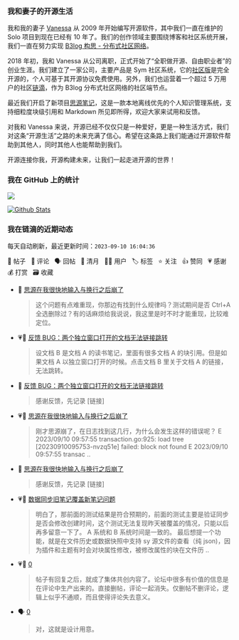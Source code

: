 ### 我和妻子的开源生活

我和我的妻子 [Vanessa](https://github.com/Vanessa219) 从 2009 年开始编写开源软件，其中我们一直在维护的 Solo 项目到现在已经有 10 年了。我们的创作领域主要围绕博客和社区系统开展，我们一直在努力实现 [B3log 构思 - 分布式社区网络](https://ld246.com/article/1546941897596)。

2018 年初，我和 Vanessa 从公司离职，正式开始了“全职做开源、自由职业者”的创业生涯。我们建立了一家公司，主要产品是 Sym 社区系统，它的[社区版](https://github.com/88250/symphony)是完全开源的，个人可基于其开源协议免费使用。另外，我们也运营着一个超过 5 万用户的社区[链滴](https://ld246.com)，作为 B3log 分布式社区网络的社区端节点。

最近我们开启了新项目[思源笔记](https://github.com/siyuan-note/siyuan)，这是一款本地离线优先的个人知识管理系统，支持细粒度块级引用和 Markdown 所见即所得，欢迎大家来试用和反馈。

对我和 Vanessa 来说，开源已经不仅仅只是一种爱好，更是一种生活方式，我们对这条“开源生活”之路的未来充满了信心。希望在这条路上我们能通过开源软件帮助到其他人，同时其他人也能帮助到我们。

开源连接你我，开源构建未来，让我们一起走进开源的世界！

### 我在 GitHub 上的统计

<a title="Hits" target="_blank" href="https://github.com/88250/88250"><img src="https://hits.b3log.org/88250/88250.svg"></a>

[![Github Stats](https://github-readme-stats.vercel.app/api?username=88250&theme=tokyonight&show_icons=true)](https://github.com/88250)

<!--events start -->

### 我在链滴的近期动态

每天自动刷新，最近更新时间：`2023-09-10 16:04:36`

📝 帖子 &nbsp; 💬 评论 &nbsp; 🗣 回帖 &nbsp; 🌙 清月 &nbsp; 👨‍💻 用户 &nbsp; 🏷️ 标签 &nbsp; ⭐️ 关注 &nbsp; 👍 赞同 &nbsp; 💗 感谢 &nbsp; 💰 打赏 &nbsp; 🗃 收藏

* 💬 [思源在我很快地输入与换行之后崩了](https://ld246.com/article/1694311780708/comment/1694321388230#comments)

  > 这个问题有点难重现，你那边有找到什么规律吗？测试期间是否 Ctrl+A 全选删除过？有的话麻烦给我说说，我这里是时不时才能重现，比较难定位。
* 💗📝 [反馈 BUG：两个独立窗口打开的文档无法链接跳转](https://ld246.com/article/1694305748462)

  > 设文档 B 是文档 A 的读书笔记，里面有很多文档 A 的块引用。但是如果文档 A 以独立窗口打开的时候。点击文档 B 里关于文档 A 的链接，无法跳转。
* 💬 [反馈 BUG：两个独立窗口打开的文档无法链接跳转](https://ld246.com/article/1694305748462/comment/1694320020183#comments)

  > 感谢反馈，先记录 [链接]
* 💗📝 [思源在我很快地输入与换行之后崩了](https://ld246.com/article/1694311780708)

  > 刚才思源崩了，在日志找到这几行，为什么会发生这样的错误呢？ E 2023/09/10 09:57:55 transaction.go:925: load tree [20230910095753-nvzq51e] failed: block not found E 2023/09/10 09:57:55 transac ..
* 💬 [思源在我很快地输入与换行之后崩了](https://ld246.com/article/1694311780708/comment/1694319609186#comments)

  > 感谢反馈，先记录 [链接]
* 💗💬 [数据同步旧笔记覆盖新笔记问题](https://ld246.com/article/1694192059951/comment/1694248439608#comments)

  > 明白了，那前面的测试结果是符合预期的，前面的测试主要是验证同步是否会修改创建时间，这个测试无法复现昨天被覆盖的情况，只能以后再多留意一下了。 A 系统和 B 系统时间是一致的。 最后想提一个功能，就是在文件历史或数据快照中支持 sy 源文件的查看（纯 json)，因为插件和主题有时会对块属性修改，被修改属性的块在文件历 ..
* 💗💬 [0](https://ld246.com/article/1694291572985/comment/1694314901702#comments)

  > 帖子有回复之后，就成了集体共创内容了。论坛中很多有价值的信息是在评论中生产出来的。直接删帖，评论一起消失。仅删帖不删评论，逻辑上似乎不通顺，而且使得评论失去意义。
* 🗣 [0](https://ld246.com/article/1694291572985/comment/1694314901702#comments)

  > 对，这就是设计用意。


<!--events end -->

